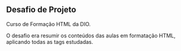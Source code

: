 ## Desafio de Projeto 
Curso de Formação HTML da DIO.

O desafio era resumir os conteúdos das aulas em formatação HTML, aplicando todas as tags estudadas. 
